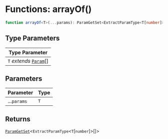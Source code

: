 # Functions: arrayOf()

```ts
function arrayOf<T>(...params): ParamGetSet<ExtractParamType<T[number]>[]>
```

## Type Parameters

| Type Parameter |
| ------ |
| `T` *extends* [`Param`](../types/Param.md)[] |

## Parameters

| Parameter | Type |
| ------ | ------ |
| ...`params` | `T` |

## Returns

[`ParamGetSet`](../types/ParamGetSet.md)\<`ExtractParamType`\<`T`\[`number`\]\>[]\>
